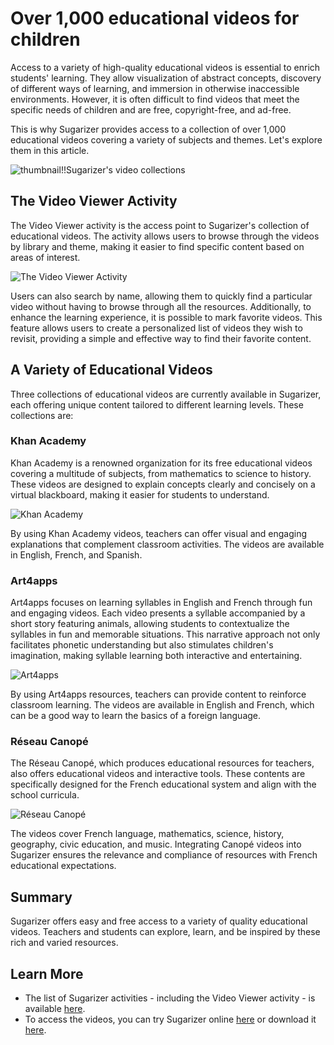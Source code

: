 # Over 1,000 educational videos for children

Access to a variety of high-quality educational videos is essential to enrich students' learning. They allow visualization of abstract concepts, discovery of different ways of learning, and immersion in otherwise inaccessible environments. However, it is often difficult to find videos that meet the specific needs of children and are free, copyright-free, and ad-free.

This is why Sugarizer provides access to a collection of over 1,000 educational videos covering a variety of subjects and themes. Let's explore them in this article.

![thumbnail!!Sugarizer's video collections](images/videos1.png)

## The Video Viewer Activity

The Video Viewer activity is the access point to Sugarizer's collection of educational videos. The activity allows users to browse through the videos by library and theme, making it easier to find specific content based on areas of interest.

![The Video Viewer Activity](videos/videos5.gif)

Users can also search by name, allowing them to quickly find a particular video without having to browse through all the resources. Additionally, to enhance the learning experience, it is possible to mark favorite videos. This feature allows users to create a personalized list of videos they wish to revisit, providing a simple and effective way to find their favorite content.

## A Variety of Educational Videos

Three collections of educational videos are currently available in Sugarizer, each offering unique content tailored to different learning levels. These collections are:

### Khan Academy

Khan Academy is a renowned organization for its free educational videos covering a multitude of subjects, from mathematics to science to history. These videos are designed to explain concepts clearly and concisely on a virtual blackboard, making it easier for students to understand.

![Khan Academy](images/videos2.png)

By using Khan Academy videos, teachers can offer visual and engaging explanations that complement classroom activities. The videos are available in English, French, and Spanish.

### Art4apps

Art4apps focuses on learning syllables in English and French through fun and engaging videos. Each video presents a syllable accompanied by a short story featuring animals, allowing students to contextualize the syllables in fun and memorable situations. This narrative approach not only facilitates phonetic understanding but also stimulates children's imagination, making syllable learning both interactive and entertaining.

![Art4apps](images/videos3.png)

By using Art4apps resources, teachers can provide content to reinforce classroom learning. The videos are available in English and French, which can be a good way to learn the basics of a foreign language.

### Réseau Canopé

The Réseau Canopé, which produces educational resources for teachers, also offers educational videos and interactive tools. These contents are specifically designed for the French educational system and align with the school curricula.

![Réseau Canopé](images/videos4.png)

The videos cover French language, mathematics, science, history, geography, civic education, and music. Integrating Canopé videos into Sugarizer ensures the relevance and compliance of resources with French educational expectations.

## Summary

Sugarizer offers easy and free access to a variety of quality educational videos. Teachers and students can explore, learn, and be inspired by these rich and varied resources.

## Learn More

* The list of Sugarizer activities - including the Video Viewer activity - is available [here](https://sugarizer.org/activities.html).
* To access the videos, you can try Sugarizer online [here](https://try.sugarizer.org) or download it [here](https://sugarizer.org/index.html#apps).

